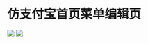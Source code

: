 仿支付宝首页菜单编辑页
=====================
![](https://github.com/Hertz52/DemoAlipayMenu/blob/master/screenshot_1_s.jpg)
![](https://github.com/Hertz52/DemoAlipayMenu/blob/master/screenshot_2_s.jpg)




